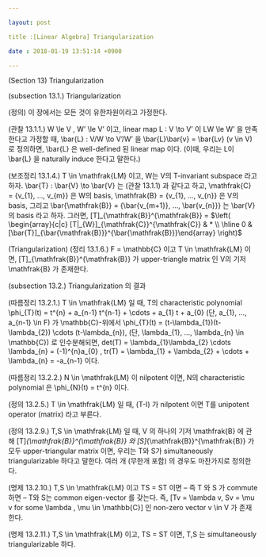 ```yaml
---

layout: post

title :[Linear Algebra] Triangularization

date : 2018-01-19 13:51:14 +0900

---
```


(Section 13) Triangularization

(subsection 13.1.) Triangularization

(정의) 이 장에서는 모든 것이 유한차원이라고 가정한다.

(관찰 13.1.1.) W \le V , W’ \le V’ 이고, linear map L : V \to V’ 이 LW \le W’ 을 만족한다고 가정할 때, \bar{L} : V/W \to V’/W’ 을 \bar{L}\bar{v} = \bar{Lv} (v \in V) 로 정의하면, \bar{L} 은 well-defined 된 linear map 이다. (이때, 우리는 L이 \bar{L} 을 naturally induce 한다고 말한다.)

(보조정리 13.1.4.) T \in \mathfrak{LM} 이고, W는 V의 T-invariant subspace 라고 하자. \bar{T} : \bar{V} \to \bar{V} 는 (관찰 13.1.1) 과 같다고 하고, \mathfrak{C} = {v_{1}, …, v_{m}} 은 W의 basis, \mathfrak{B} = {v_{1}, …, v_{n}} 은 V의 basis, 그리고 \bar{\mathfrak{B}} = {\bar{v_{m+1}}, …, \bar{v_{n}}} 는 \bar{V} 의 basis 라고 하자. 그러면, [T]_{\mathfrak{B}}^{\mathfrak{B}} = 	$\left( \begin{array}{c|c}	[T|_{W}]_{\mathfrak{C}}^{\mathfrak{C}} & * \\ \hline 0 & [\bar{T}]_{\bar{\mathfrak{B}}}^{\bar{\mathfrak{B}}}\end{array} \right)$

(Triangularization) (정리 13.1.6.) F = \mathbb{C} 이고 T \in \mathfrak{LM} 이면, [T]_{\mathfrak{B}}^{\mathfrak{B}} 가 upper-triangle matrix 인 V의 기저 \mathfrak{B} 가 존재한다.

(subsection 13.2.) Triangularization 의 결과

(따름정리 13.2.1.) T \in \mathfrak{LM} 일 때, T의 characteristic polynomial \phi_{T}(t) = t^{n} + a_{n-1} t^{n-1} + \cdots + a_{1} t + a_{0} (단, a_{1}, …, a_{n-1} \in F) 가 \mathbb{C}-위에서 \phi_{T}(t) = (t-\lambda_{1})(t-\lambda_{2}) \cdots (t-\lambda_{n}), (단, \lambda_{1}, …, \lambda_{n} \in \mathbb{C}) 로 인수분해되면, det(T) = \lambda_{1}\lambda_{2} \cdots \lambda_{n} = (-1)^{n}a_{0} , tr(T) = \lambda_{1} + \lambda_{2} + \cdots + \lambda_{n} = -a_{n-1} 이다.

(따름정리 13.2.2.) N \in \mathfrak{LM} 이 nilpotent 이면, N의 characteristic polynomial 은 \phi_{N}(t) = t^{n} 이다.

(정의 13.2.5.) T \in \mathfrak{LM} 일 때, (T-I) 가 nilpotent 이면 T를 unipotent operator (matrix) 라고 부른다.

(정의 13.2.9.) T,S \in \mathfrak{LM} 일 때, V 의 하나의 기저 \mathfrak{B} 에 관해 [T]_{\mathfrak{B}}^{\mathfrak{B}} 와 [S]_{\mathfrak{B}}^{\mathfrak{B}} 가 모두 upper-triangular matrix 이면, 우리는 T와 S가 simultaneously triangularizable 하다고 말한다. 여러 개 (무한개 포함) 의 경우도 마찬가지로 정의한다.

(명제 13.2.10.) T,S \in \mathfrak{LM} 이고 TS = ST 이면 – 즉 T 와 S 가 commute 하면 – T와 S는 common eigen-vector 를 갖는다. 즉, [Tv = \lambda v, Sv = \mu v for some \lambda , \mu \in \mathbb{C}] 인 non-zero vector v \in V 가 존재한다.

(명제 13.2.11.) T,S \in \mathfrak{LM} 이고, TS = ST 이면, T,S 는 simultaneously triangularizable 하다.

